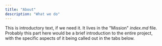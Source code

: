 ```yaml
---
title: "About"
description: "What we do"
---
```

This is introductory text, if we need it. It lives in the "Mission" _index.md_ file. Probably this part here would be a brief introduction to the entire project, with the specific aspects of it being called out in the tabs below.
